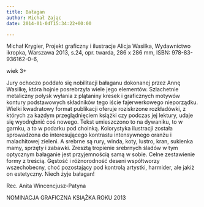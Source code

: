 ```yaml
---
title: Bałagan
author: Michał Zając
date: 2014-01-04T15:34:22+00:00

---
```

Michał Krygier, Projekt graficzny i ilustracje Alicja Wasilka, Wydawnictwo ikropka, Warszawa 2013, s.24, opr. twarda, 286 x 286 mm, ISBN: 978-83-936162-0-6,
  
wiek 3+ 

Jury ochoczo poddało się nobilitacji bałaganu dokonanej przez Annę Wasilkę, która hojnie posrebrzyła wiele jego elementów. Szlachetnie metaliczny połysk wyłania z plątaniny kresek i graficznych motywów kontury podstawowych składników tego iście fajerwerkowego nieporządku. Wielki kwadratowy format publikacji oferuje roziskrzone rozkładówki, z których za każdym przeglądnięciem książki czy podczas jej lektury, udaje się wyodrębnić coś nowego. Tekst umieszczono to na dywaniku, to w garnku, a to w podarku pod choinką. Kolorystyka ilustracji została sprowadzona do interesującego kontrastu intensywnego oranżu i malachitowej zieleni. A srebrne są rury, winda, koty, lustro, kran, sukienka mamy, sprzęty i zabawki. Zresztą tropienie srebrnych śladów w tym optycznym bałaganie jest przyjemnością samą w sobie. Celne zestawienie formy z treścią. Gęstość i różnorodność deseni współtworzy wszechobecny, choć pozostający pod kontrolą artystki, harmider, ale jakiż on estetyczny. Niech żyje bałagan!
   
Rec. Anita Wincencjusz-Patyna
  
NOMINACJA GRAFICZNA KSIĄŻKA ROKU 2013
